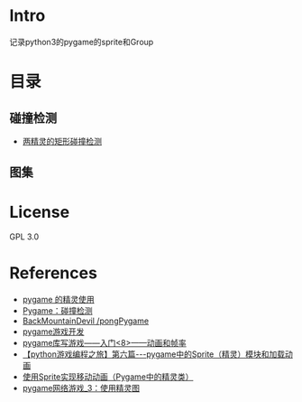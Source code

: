# Intro
记录python3的pygame的sprite和Group
# 目录
## 碰撞检测
- [两精灵的矩形碰撞检测](./cle_rect.py)
## 图集
# License
GPL 3.0

# References
- [pygame 的精灵使用](https://www.cnblogs.com/liquancai/p/13256388.html)
- [Pygame：碰撞检测](https://blog.csdn.net/w15977858408/article/details/104277609)
- [ BackMountainDevil /pongPygame ](https://github.com/BackMountainDevil/pongPygame)
- [pygame游戏开发](https://blog.csdn.net/u014663232/category_9569975.html)
- [pygame库写游戏——入门<8>——动画和帧率](https://blog.csdn.net/weixin_40497712/article/details/78763922)
- [【python游戏编程之旅】第六篇---pygame中的Sprite（精灵）模块和加载动画](https://www.cnblogs.com/msxh/p/5013555.html)
- [使用Sprite实现移动动画（Pygame中的精灵类）](https://zhuanlan.zhihu.com/p/161113693)
- [pygame网络游戏_3：使用精灵图](https://blog.csdn.net/qq_39687901/article/details/88422493)

